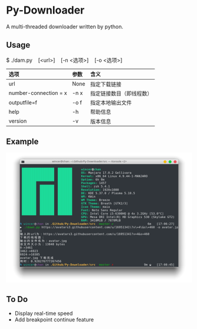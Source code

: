 # Py-Downloader
A multi-threaded downloader written by python.

## Usage
$ ./dam.py&nbsp;&nbsp;&nbsp;&nbsp;\[\<url>]&nbsp;&nbsp;&nbsp;&nbsp;\[-n <选项>]&nbsp;&nbsp;&nbsp;&nbsp;[-o <选项>]

| 选项                    | 参数   | 含义           |
| :-------------------- | :--- | :----------- |
| url                   | None | 指定下载链接       |
| number-connection = x | -n x | 指定链接数目（即线程数） |
| outputfile=f          | -o f | 指定本地输出文件     |
| help                  | -h   | 帮助信息         |
| version               | -v   | 版本信息         |

## Example

![](image/Example1.png)

## To Do

- Display real-time speed
- Add breakpoint continue feature
